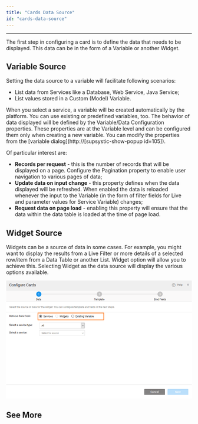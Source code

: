 ```yaml
---
title: "Cards Data Source"
id: "cards-data-source"
---
```

---
The first step in configuring a card is to define the data that needs to be displayed. This data can be in the form of a Variable or another Widget.

## Variable Source

Setting the data source to a variable will facilitate following scenarios:

- List data from Services like a Database, Web Service, Java Service;
- List values stored in a Custom (Model) Variable.

When you select a service, a variable will be created automatically by the platform. You can use existing or predefined variables, too. The behavior of data displayed will be defined by the Variable/Data Configuration properties. These properties are at the Variable level and can be configured them only when creating a new variable. You can modify the properties from the [variable dialog](http://[supsystic-show-popup id=105]).

Of particular interest are:

- **Records per request** - this is the number of records that will be displayed on a page. Configure the Pagination property to enable user navigation to various pages of data;
- **Update data on input change** - this property defines when the data displayed will be refreshed. When enabled the data is reloaded whenever the input to the Variable (in the form of filter fields for Live and parameter values for Service Variable) changes;
- **Request data on page load** - enabling this property will ensure that the data within the data table is loaded at the time of page load.

## Widget Source

Widgets can be a source of data in some cases. For example, you might want to display the results from a Live Filter or more details of a selected row/item from a Data Table or another List. Widget option will allow you to achieve this. Selecting Widget as the data source will display the various options available.

[![](../../../../assets/cards-data.png)](../../../../assets/cards-data.png)

## See More

